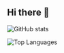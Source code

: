 ## Hi there 👋

![GitHub stats](https://github-readme-stats.vercel.app/api?username=jasonsooter&count_private=true&show_icons=true&theme=dracula&hide=stars)

![Top Languages](https://github-readme-stats.vercel.app/api/top-langs/?username=jasonsooter&show_icons=true&theme=dracula)

<!--
**JasonSooter/JasonSooter** is a ✨ _special_ ✨ repository because its `README.md` (this file) appears on your GitHub profile.

Here are some ideas to get you started:

- 🔭 I’m currently working on ...
- 🌱 I’m currently learning ...
- 👯 I’m looking to collaborate on ...
- 🤔 I’m looking for help with ...
- 💬 Ask me about ...
- 📫 How to reach me: ...
- 😄 Pronouns: ...
- ⚡ Fun fact: ...
-->
